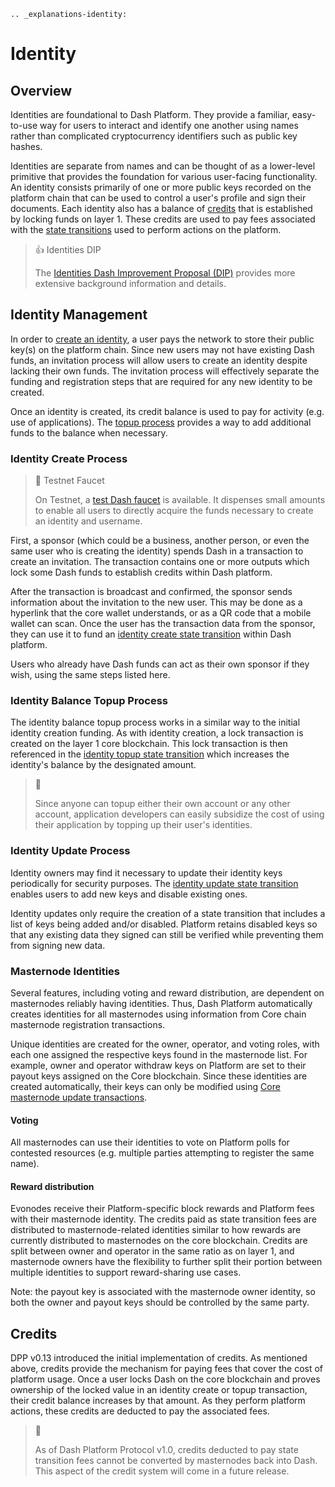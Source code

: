 ```{eval-rst}
.. _explanations-identity:
```

# Identity

## Overview

Identities are foundational to Dash Platform. They provide a familiar, easy-to-use way for users to interact and identify one another using names rather than complicated cryptocurrency identifiers such as public key hashes.

Identities are separate from names and can be thought of as a lower-level primitive that provides the foundation for various user-facing functionality. An identity consists primarily of one or more public keys recorded on the platform chain that can be used to control a user's profile and sign their documents. Each identity also has a balance of [credits](#credits) that is established by locking funds on layer 1. These credits are used to pay fees associated with the [state transitions](../explanations/platform-protocol-state-transition.md) used to perform actions on the platform.

> 👍 Identities DIP
>
> The [Identities Dash Improvement Proposal (DIP)](https://github.com/dashpay/dips/blob/master/dip-0011.md) provides more extensive background information and details.

## Identity Management

In order to [create an identity](#identity-create-process), a user pays the network to store their public key(s) on the platform chain. Since new users may not have existing Dash funds, an invitation process will allow users to create an identity despite lacking their own funds. The invitation process will effectively separate the funding and registration steps that are required for any new identity to be created.

Once an identity is created, its credit balance is used to pay for activity (e.g. use of applications). The [topup process](#identity-balance-topup-process) provides a way to add additional funds to the balance when necessary.

### Identity Create Process

> 📘 Testnet Faucet
>
> On Testnet, a [test Dash faucet](https://testnet-faucet.dash.org/) is available. It dispenses small amounts to enable all users to directly acquire the funds necessary to create an identity and username.

First, a sponsor (which could be a business, another person, or even the same user who is creating the identity) spends Dash in a transaction to create an invitation. The transaction contains one or more outputs which lock some Dash funds to establish credits within Dash platform.

After the transaction is broadcast and confirmed, the sponsor sends information about the invitation to the new user. This may be done as a hyperlink that the core wallet understands, or as a QR code that a mobile wallet can scan. Once the user has the transaction data from the sponsor, they can use it to fund an [identity create state transition](https://github.com/dashpay/dips/blob/master/dip-0011.md#identity-create-transition) within Dash platform.

Users who already have Dash funds can act as their own sponsor if they wish, using the same steps listed here.

### Identity Balance Topup Process

The identity balance topup process works in a similar way to the initial identity creation funding. As with identity creation, a lock transaction is created on the layer 1 core blockchain. This lock transaction is then referenced in the [identity topup state transition](https://github.com/dashpay/dips/blob/master/dip-0011.md#identity-topup-transition) which increases the identity's balance by the designated amount.

> 📘  
>
> Since anyone can topup either their own account or any other account, application developers can easily subsidize the cost of using their application by topping up their user's identities.

### Identity Update Process

Identity owners may find it necessary to update their identity keys periodically for security purposes. The [identity update state transition](https://github.com/dashpay/dips/blob/master/dip-0011.md#identity-update-transition) enables users to add new keys and disable existing ones.

Identity updates only require the creation of a state transition that includes a list of keys being added and/or disabled. Platform retains disabled keys so that any existing data they signed can still be verified while preventing them from signing new data.

### Masternode Identities

Several features, including voting and reward distribution, are dependent on masternodes reliably having identities. Thus, Dash Platform automatically creates identities for all masternodes using information from Core chain masternode registration transactions.

Unique identities are created for the owner, operator, and voting roles, with each one assigned the respective keys found in the masternode list. For example, owner and operator withdraw keys on Platform are set to their payout keys assigned on the Core blockchain. Since these identities are created automatically, their keys can only be modified using [Core masternode update transactions](inv:user:std#update-dip3-config).

#### Voting

All masternodes can use their identities to vote on Platform polls for contested resources (e.g. multiple parties attempting to register the same name).

#### Reward distribution

Evonodes receive their Platform-specific block rewards and Platform fees with their masternode identity. The credits paid as state transition fees are distributed to masternode-related identities similar to how rewards are currently distributed to masternodes on the core blockchain. Credits are split between owner and operator in the same ratio as on layer 1, and masternode owners have the flexibility to further split their portion between multiple identities to support reward-sharing use cases.

Note: the payout key is associated with the masternode owner identity, so both the owner and payout keys should be controlled by the same party.

## Credits

DPP v0.13 introduced the initial implementation of credits. As mentioned above, credits provide the mechanism for paying fees that cover the cost of platform usage. Once a user locks Dash on the core blockchain and proves ownership of the locked value in an identity create or topup transaction, their credit balance increases by that amount. As they perform platform actions, these credits are deducted to pay the associated fees.

> 📘
>
> As of Dash Platform Protocol v1.0, credits deducted to pay state transition fees cannot be converted by masternodes back into Dash. This aspect of the credit system will come in a future release.

